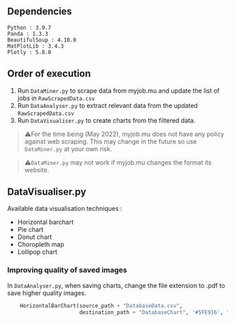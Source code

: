 ## Dependencies ##
```
Python : 3.9.7
Panda : 1.3.3
BeautifulSoup : 4.10.0
MatPlotLib : 3.4.3
Plotly : 5.8.0
```


## Order of execution ## 
1. Run `DataMiner.py` to scrape data from myjob.mu and update the list of jobs in `RawScrapedData.csv`
2. Run `DataAnalyser.py` to extract relevant data from the updated `RawScrapedData.csv`
3. Run `DataVisualiser.py` to create charts from the filtered data.

> ⚠️For the time being (May 2022), myjob.mu does not have any policy against web scraping. This may change in the future so use `DataMiner.py` at your own risk.

> ⚠️`DataMiner.py` may not work if myjob.mu changes the format its website.
## DataVisualiser.py ##

Available data visualisation techniques :
- Horizontal barchart
- Pie chart
- Donut chart
- Choropleth map
- Lollipop chart 
### Improving quality of saved images ###

In `DataAnalyser.py`, when saving charts, change the file extension to .pdf to save higher quality images.

```python
    HorizontalBarChart(source_path + "DatabaseData.csv",
                       destination_path + "DatabaseChart", '#5FE916', "Databases.pdf") # pdf file extension
```
